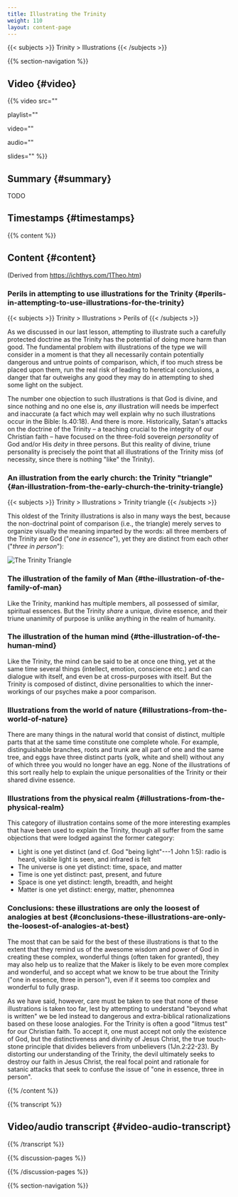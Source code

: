 ```yaml
---
title: Illustrating the Trinity
weight: 110
layout: content-page
---
```


{{< subjects >}}
Trinity > Illustrations
{{< /subjects >}}

{{% section-navigation %}}

## Video {#video}

{{% video
src=""

playlist=""

video=""

audio=""

slides=""
%}}

## Summary {#summary}

TODO

## Timestamps {#timestamps}



{{% content %}}

## Content {#content}

(Derived from https://ichthys.com/1Theo.htm)

<!-- --- -->

### Perils in attempting to use illustrations for the Trinity {#perils-in-attempting-to-use-illustrations-for-the-trinity}

{{< subjects >}}
Trinity > Illustrations > Perils of
{{< /subjects >}}

As we discussed in our last lesson, attempting to illustrate such a carefully protected doctrine as the Trinity has the potential of doing more harm than good. The fundamental problem with illustrations of the type we will consider in a moment is that they all necessarily contain potentially dangerous and untrue points of comparison, which, if too much stress be placed upon them, run the real risk of leading to heretical conclusions, a danger that far outweighs any good they may do in attempting to shed some light on the subject.

The number one objection to such illustrations is that God is divine, and since nothing and no one else is, *any* illustration will needs be imperfect and inaccurate (a fact which may well explain why no such illustrations occur in the Bible: Is.40:18). And there is more. Historically, Satan's attacks on the doctrine of the Trinity – a teaching crucial to the integrity of our Christian faith – have focused on the three-fold sovereign *personality* of God and/or His *deity* in three persons. But this reality of divine, triune personality is precisely the point that all illustrations of the Trinity miss (of necessity, since there is nothing "like" the Trinity).

<!-- --- -->

### An illustration from the early church: the Trinity "triangle" {#an-illustration-from-the-early-church-the-trinity-triangle}

{{< subjects >}}
Trinity > Illustrations > Trinity triangle
{{< /subjects >}}

This oldest of the Trinity illustrations is also in many ways the best, because the non-doctrinal point of comparison (i.e., the triangle) merely serves to organize visually the meaning imparted by the words: all three members of the Trinity are God ("*one in essence*"), yet they are distinct from each other ("*three in person*"):

![The Trinity Triangle](/longer-topical-studies/ichthys-bb1-the-study-of-god-group-study/illustrating-the-trinity/trinity-triangle.gif)

<!-- --- -->

### The illustration of the family of Man {#the-illustration-of-the-family-of-man}

Like the Trinity, mankind has multiple members, all possessed of similar, spiritual essences. But the Trinity *share* a unique, divine essence, and their triune unanimity of purpose is unlike anything in the realm of humanity.

<!-- --- -->

### The illustration of the human mind {#the-illustration-of-the-human-mind}

Like the Trinity, the mind can be said to be at once one thing, yet at the same time several things (intellect, emotion, conscience etc.) and can dialogue with itself, and even be at cross-purposes with itself. But the Trinity is composed of distinct, divine personalities to which the inner-workings of our psyches make a poor comparison.

<!-- --- -->

### Illustrations from the world of nature {#illustrations-from-the-world-of-nature}

There are many things in the natural world that consist of distinct, multiple parts that at the same time constitute one complete whole. For example, distinguishable branches, roots and trunk are all part of one and the same tree, and eggs have three distinct parts (yolk, white and shell) without any of which three you would no longer have an egg. None of the illustrations of this sort really help to explain the unique personalities of the Trinity or their shared divine essence.

<!-- --- -->

### Illustrations from the physical realm {#illustrations-from-the-physical-realm}

This category of illustration contains some of the more interesting examples that have been used to explain the Trinity, though all suffer from the same objections that were lodged against the former category:

- Light is one yet distinct (and cf. God "being light"---1 John 1:5): radio is heard, visible light is seen, and infrared is felt
- The universe is one yet distinct: time, space, and matter
- Time is one yet distinct: past, present, and future
- Space is one yet distinct: length, breadth, and height
- Matter is one yet distinct: energy, matter, phenomnea

<!-- --- -->

### Conclusions: these illustrations are only the loosest of analogies at best {#conclusions-these-illustrations-are-only-the-loosest-of-analogies-at-best}

The most that can be said for the best of these illustrations is that to the extent that they remind us of the awesome wisdom and power of God in creating these complex, wonderful things (often taken for granted), they may also help us to realize that the Maker is likely to be even more complex and wonderful, and so accept what we know to be true about the Trinity ("one in essence, three in person"), even if it seems too complex and wonderful to fully grasp.

As we have said, however, care must be taken to see that none of these illustrations is taken too far, lest by attempting to understand "beyond what is written" we be led instead to dangerous and extra-biblical rationalizations based on these loose analogies. For the Trinity is often a good "litmus test" for our Christian faith. To accept it, one must accept not only the existence of God, but the distinctiveness and divinity of Jesus Christ, the true touch-stone principle that divides believers from unbelievers (1Jn.2:22-23). By distorting our understanding of the Trinity, the devil ultimately seeks to destroy our faith in Jesus Christ, the real focal point and rationale for satanic attacks that seek to confuse the issue of "one in essence, three in person".

{{% /content %}}

{{% transcript %}}

## Video/audio transcript {#video-audio-transcript}



{{% /transcript %}}

{{% discussion-pages %}}

{{% /discussion-pages %}}

{{% section-navigation %}}
